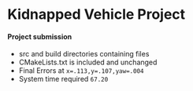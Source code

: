 # Kidnapped Vehicle Project
#### Project submission
* src and build directories containing files 
* CMakeLists.txt is included and unchanged
* Final Errors at `x=.113,y=.107,yaw=.004`
* System time required  `67.20`